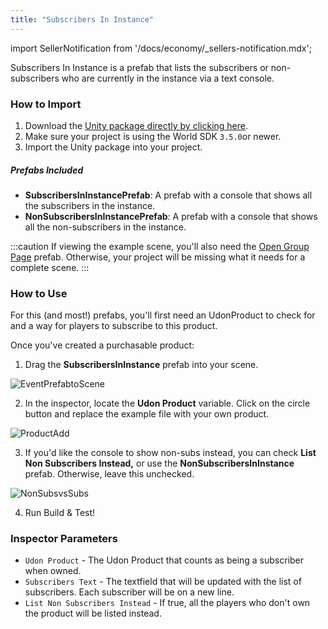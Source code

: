```yaml
---
title: "Subscribers In Instance"
---
```


import SellerNotification from '/docs/economy/_sellers-notification.mdx';

<SellerNotification/>

Subscribers In Instance is a prefab that lists the subscribers or non-subscribers who are currently in the instance via a text console.

### How to Import
1. Download the [Unity package directly by clicking here](https://cdn.sanity.io/files/yvg0vlb9/production/c9190317e42a3b79b647252e521495009ae79e70.unitypackage).
2. Make sure your project is using the World SDK `3.5.0`or newer.
3. Import the Unity package into your project.

##### Prefabs Included
* **SubscribersInInstancePrefab**: A prefab with a console that shows all the subscribers in the instance.
* **NonSubscribersInInstancePrefab**: A prefab with a console that shows all the non-subscribers in the instance.

:::caution
If viewing the example scene, you'll also need the [Open Group Page](/economy/sdk/examples/open-group-page) prefab. Otherwise, your project will be missing what it needs for a complete scene.
:::

### How to Use

For this (and most!) prefabs, you'll first need an UdonProduct to check for and a way for players to subscribe to this product. 

Once you've created a purchasable product:

1. Drag the **SubscribersInInstance** prefab into your scene.

![EventPrefabtoScene](/img/economy/examples/SubsInInstance_AddToScene.png "Dragging the prefab into scene.")

2. In the inspector, locate the **Udon Product** variable. Click on the circle button and replace the example file with your own product.

![ProductAdd](/img/economy/examples/SubsInInstance_SelectProduct.png "Adding a product via the inspector.")

3. If you'd like the console to show non-subs instead, you can check **List Non Subscribers Instead,** or use the **NonSubscribersInInstance** prefab. Otherwise, leave this unchecked.

![NonSubsvsSubs](/img/economy/examples/SubsInInstance_SubsVersusNonSubs.png "Difference between non subs and subs list.")

4. Run Build & Test!

### Inspector Parameters

* `Udon Product` - The Udon Product that counts as being a subscriber when owned.
* `Subscribers Text` - The textfield that will be updated with the list of subscribers. Each subscriber will be on a new line.
* `List Non Subscribers Instead` - If true, all the players who don't own the product will be listed instead.
